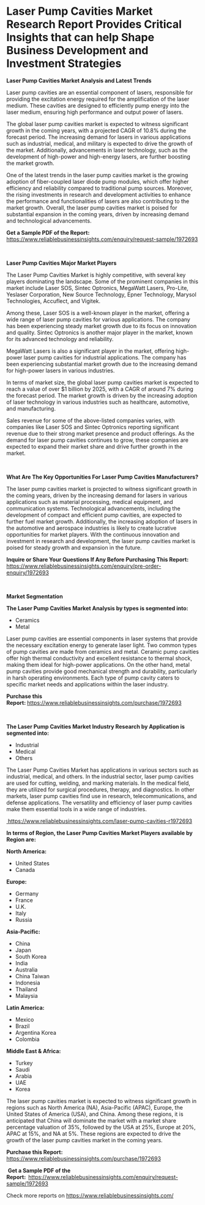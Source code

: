 <p><h1>Laser Pump Cavities Market Research Report Provides Critical Insights that can help Shape Business Development and Investment Strategies</h1></p><p><strong>Laser Pump Cavities Market Analysis and Latest Trends</strong></p>
<p><p>Laser pump cavities are an essential component of lasers, responsible for providing the excitation energy required for the amplification of the laser medium. These cavities are designed to efficiently pump energy into the laser medium, ensuring high performance and output power of lasers.</p><p>The global laser pump cavities market is expected to witness significant growth in the coming years, with a projected CAGR of 10.8% during the forecast period. The increasing demand for lasers in various applications such as industrial, medical, and military is expected to drive the growth of the market. Additionally, advancements in laser technology, such as the development of high-power and high-energy lasers, are further boosting the market growth.</p><p>One of the latest trends in the laser pump cavities market is the growing adoption of fiber-coupled laser diode pump modules, which offer higher efficiency and reliability compared to traditional pump sources. Moreover, the rising investments in research and development activities to enhance the performance and functionalities of lasers are also contributing to the market growth. Overall, the laser pump cavities market is poised for substantial expansion in the coming years, driven by increasing demand and technological advancements.</p></p>
<p><strong>Get a Sample PDF of the Report:&nbsp;</strong> <a href="https://www.reliablebusinessinsights.com/enquiry/request-sample/1972693">https://www.reliablebusinessinsights.com/enquiry/request-sample/1972693</a></p>
<p>&nbsp;</p>
<p><strong>Laser Pump Cavities Major Market Players</strong></p>
<p><p>The Laser Pump Cavities Market is highly competitive, with several key players dominating the landscape. Some of the prominent companies in this market include Laser SOS, Sintec Optronics, MegaWatt Lasers, Pro-Lite, Yeslaser Corporation, New Source Technology, Epner Technology, Marysol Technologies, Accuflect, and Vigitek.</p><p>Among these, Laser SOS is a well-known player in the market, offering a wide range of laser pump cavities for various applications. The company has been experiencing steady market growth due to its focus on innovation and quality. Sintec Optronics is another major player in the market, known for its advanced technology and reliability.</p><p>MegaWatt Lasers is also a significant player in the market, offering high-power laser pump cavities for industrial applications. The company has been experiencing substantial market growth due to the increasing demand for high-power lasers in various industries.</p><p>In terms of market size, the global laser pump cavities market is expected to reach a value of over $1 billion by 2025, with a CAGR of around 7% during the forecast period. The market growth is driven by the increasing adoption of laser technology in various industries such as healthcare, automotive, and manufacturing.</p><p>Sales revenue for some of the above-listed companies varies, with companies like Laser SOS and Sintec Optronics reporting significant revenue due to their strong market presence and product offerings. As the demand for laser pump cavities continues to grow, these companies are expected to expand their market share and drive further growth in the market.</p></p>
<p>&nbsp;</p>
<p><strong>What Are The Key Opportunities For Laser Pump Cavities Manufacturers?</strong></p>
<p><p>The laser pump cavities market is projected to witness significant growth in the coming years, driven by the increasing demand for lasers in various applications such as material processing, medical equipment, and communication systems. Technological advancements, including the development of compact and efficient pump cavities, are expected to further fuel market growth. Additionally, the increasing adoption of lasers in the automotive and aerospace industries is likely to create lucrative opportunities for market players. With the continuous innovation and investment in research and development, the laser pump cavities market is poised for steady growth and expansion in the future.</p></p>
<p><strong>Inquire or Share Your Questions If Any Before Purchasing This Report:</strong> <a href="https://www.reliablebusinessinsights.com/enquiry/pre-order-enquiry/1972693">https://www.reliablebusinessinsights.com/enquiry/pre-order-enquiry/1972693</a></p>
<p>&nbsp;</p>
<p><strong>Market Segmentation</strong></p>
<p><strong>The Laser Pump Cavities Market Analysis by types is segmented into:</strong></p>
<p><ul><li>Ceramics</li><li>Metal</li></ul></p>
<p><p>Laser pump cavities are essential components in laser systems that provide the necessary excitation energy to generate laser light. Two common types of pump cavities are made from ceramics and metal. Ceramic pump cavities offer high thermal conductivity and excellent resistance to thermal shock, making them ideal for high-power applications. On the other hand, metal pump cavities provide good mechanical strength and durability, particularly in harsh operating environments. Each type of pump cavity caters to specific market needs and applications within the laser industry.</p></p>
<p><strong>Purchase this Report:&nbsp;</strong><a href="https://www.reliablebusinessinsights.com/purchase/1972693">https://www.reliablebusinessinsights.com/purchase/1972693</a></p>
<p>&nbsp;</p>
<p><strong>The Laser Pump Cavities Market Industry Research by Application is segmented into:</strong></p>
<p><ul><li>Industrial</li><li>Medical</li><li>Others</li></ul></p>
<p><p>The Laser Pump Cavities Market has applications in various sectors such as industrial, medical, and others. In the industrial sector, laser pump cavities are used for cutting, welding, and marking materials. In the medical field, they are utilized for surgical procedures, therapy, and diagnostics. In other markets, laser pump cavities find use in research, telecommunications, and defense applications. The versatility and efficiency of laser pump cavities make them essential tools in a wide range of industries.</p></p>
<p><a href="https://www.reliablebusinessinsights.com/laser-pump-cavities-r1972693">&nbsp;https://www.reliablebusinessinsights.com/laser-pump-cavities-r1972693</a></p>
<p><strong>In terms of Region, the Laser Pump Cavities Market Players available by Region are:</strong></p>
<p>
    <p> <strong> North America: </strong>
        <ul>
            <li>United States</li>
            <li>Canada</li>
        </ul>
        </p> 
    <p> <strong> Europe: </strong>
        <ul>
            <li>Germany</li>
            <li>France</li>
            <li>U.K.</li>
            <li>Italy</li>
            <li>Russia</li>
        </ul>
        </p> 
    <p> <strong> Asia-Pacific: </strong>
        <ul>
            <li>China</li>
            <li>Japan</li>
            <li>South Korea</li>
            <li>India</li>
            <li>Australia</li>
            <li>China Taiwan</li>
            <li>Indonesia</li>
            <li>Thailand</li>
            <li>Malaysia</li>
        </ul>
        </p> 
    <p> <strong> Latin America: </strong>
        <ul>
            <li>Mexico</li>
            <li>Brazil</li>
            <li>Argentina Korea</li>
            <li>Colombia</li>
        </ul>
        </p> 
    <p> <strong> Middle East & Africa: </strong>
        <ul>
            <li>Turkey</li>
            <li>Saudi</li>
            <li>Arabia</li>
            <li>UAE</li>
            <li>Korea</li>
        </ul>
    </p>
    </p>
<p><p>The laser pump cavities market is expected to witness significant growth in regions such as North America (NA), Asia-Pacific (APAC), Europe, the United States of America (USA), and China. Among these regions, it is anticipated that China will dominate the market with a market share percentage valuation of 35%, followed by the USA at 25%, Europe at 20%, APAC at 15%, and NA at 5%. These regions are expected to drive the growth of the laser pump cavities market in the coming years.</p></p>
<p><strong>Purchase this Report: </strong><a href="https://www.reliablebusinessinsights.com/purchase/1972693">https://www.reliablebusinessinsights.com/purchase/1972693</a></p>
<p>&nbsp;<strong>Get a Sample PDF of the Report:&nbsp;&nbsp;</strong><a href="https://www.reliablebusinessinsights.com/enquiry/request-sample/1972693">https://www.reliablebusinessinsights.com/enquiry/request-sample/1972693</a></p>
<p><strong></strong></p>
<p>Check more reports on <a href="https://www.reliablebusinessinsights.com/">https://www.reliablebusinessinsights.com/</a></p>